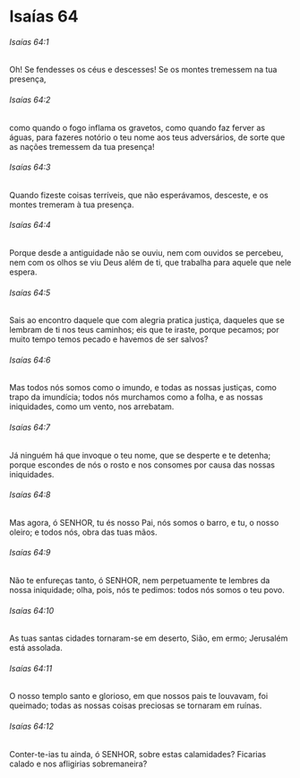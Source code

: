 # Isaías 64

###### Isaías 64:1

Oh! Se fendesses os céus e descesses! Se os montes tremessem na tua presença,

###### Isaías 64:2

como quando o fogo inflama os gravetos, como quando faz ferver as águas, para fazeres notório o teu nome aos teus adversários, de sorte que as nações tremessem da tua presença!

###### Isaías 64:3

Quando fizeste coisas terríveis, que não esperávamos, desceste, e os montes tremeram à tua presença.

###### Isaías 64:4

Porque desde a antiguidade não se ouviu, nem com ouvidos se percebeu, nem com os olhos se viu Deus além de ti, que trabalha para aquele que nele espera.

###### Isaías 64:5

Sais ao encontro daquele que com alegria pratica justiça, daqueles que se lembram de ti nos teus caminhos; eis que te iraste, porque pecamos; por muito tempo temos pecado e havemos de ser salvos?

###### Isaías 64:6

Mas todos nós somos como o imundo, e todas as nossas justiças, como trapo da imundícia; todos nós murchamos como a folha, e as nossas iniquidades, como um vento, nos arrebatam.

###### Isaías 64:7

Já ninguém há que invoque o teu nome, que se desperte e te detenha; porque escondes de nós o rosto e nos consomes por causa das nossas iniquidades.

###### Isaías 64:8

Mas agora, ó SENHOR, tu és nosso Pai, nós somos o barro, e tu, o nosso oleiro; e todos nós, obra das tuas mãos.

###### Isaías 64:9

Não te enfureças tanto, ó SENHOR, nem perpetuamente te lembres da nossa iniquidade; olha, pois, nós te pedimos: todos nós somos o teu povo.

###### Isaías 64:10

As tuas santas cidades tornaram-se em deserto, Sião, em ermo; Jerusalém está assolada.

###### Isaías 64:11

O nosso templo santo e glorioso, em que nossos pais te louvavam, foi queimado; todas as nossas coisas preciosas se tornaram em ruínas.

###### Isaías 64:12

Conter-te-ias tu ainda, ó SENHOR, sobre estas calamidades? Ficarias calado e nos afligirias sobremaneira?

